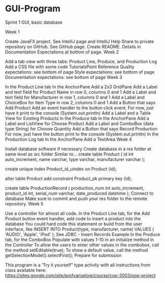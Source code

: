 # GUI-Program


Sprint 1
GUI, basic database

Week 1

Create JavaFX project. See IntelliJ page and IntelliJ Help
Share to private repository on GitHub. See GitHub page.
Create README. Details in Documentation Expectations at bottom of page. 
Week 2

Add a tab view with three tabs: Product Line, Produce, and Production Log
Add a CSS file with some code TutorialsPoint Reference
Quality expectations: see bottom of page
Style expectations: see bottom of page
Documentation expectations: see bottom of page
Week 3

In the Product Line tab
In the AnchorPane
Add a 2x3 GridPane
Add a Label and text field for Product Name in row 0, columns 0 and 1
Add a Label and text field for Manufacturer in row 1, columns 0 and 1
Add a Label and ChoiceBox for Item Type in row 2, columns 0 and 1
Add a Button that says Add Product
Add an event handler to the button click event. For now, just have it print to the console (System.out.println)
Add a Label and a Table View for Existing Products
In the Produce tab
In the AnchorPane
Add a Label and ListView for Choose Product
Add a Label and ComboBox (data type String) for Choose Quantity
Add a Button that says Record Production
For now, just have the button print to the console (System.out.println)
In the Production Log tab
In the AnchorPane
Add a TextArea
Week 4

Install database software if necessary
Create database in a res folder at same level as src folder
Similar to...
create table Product
(
  id int auto_increment,
  name varchar,
  type varchar,
  manufacturer varchar
);

create unique index Product_id_uindex
  on Product (id);

alter table Product
  add constraint Product_pk
    primary key (id);

create table ProductionRecord
(
 production_num int auto_increment,
 product_id int,
 serial_num varchar,
 date_produced datetime
);
Connect to database 
Make sure to commit and push your res folder to the remote repository. 
Week 5

Use a controller for almost all code. 
In the Product Line tab, for the Add Product button event handler, add code to insert a product into the database
You could hard code this statement or build from the user interface, like INSERT INTO Product(type, manufacturer, name) VALUES ( 'AUDIO', 'Apple', 'iPod' );
See JDBC - Insert Records Example
In the Produce tab, for the ComboBox
Populate with values 1-10 in an initialize method in the Controller
To allow the users to enter other values in the combobox, call the method setEditable(true);
To show a default value, call the method getSelectionModel().selectFirst();
Prepare for submission






This program is a 'Try it yourself" type activity with all instructions from class available here:
https://sites.google.com/site/profvanselow/course/cop-3003/oop-project



